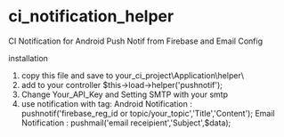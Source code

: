 # ci_notification_helper
CI Notification for Android Push Notif from Firebase and Email Config

installation
1. copy this file and save to your_ci_project\Application\helper\
2. add to your controller 
    $this->load->helper('pushnotif');
3. Change Your_API_Key and Setting SMTP with your smtp
4. use notification with tag:
    Android Notification : 
      pushnotif('firebase_reg_id or topic/your_topic','Title','Content');
    Email Notification :
      pushmail('email receipient','Subject',$data);
